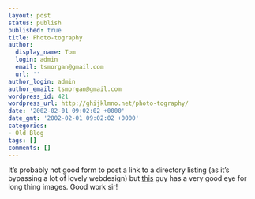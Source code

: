 ```yaml
---
layout: post
status: publish
published: true
title: Photo-tography
author:
  display_name: Tom
  login: admin
  email: tsmorgan@gmail.com
  url: ''
author_login: admin
author_email: tsmorgan@gmail.com
wordpress_id: 421
wordpress_url: http://ghijklmno.net/photo-tography/
date: '2002-02-01 09:02:02 +0000'
date_gmt: '2002-02-01 09:02:02 +0000'
categories:
- Old Blog
tags: []
comments: []
---
```

<p>It&#8217;s probably not good form to post a link to a directory listing (as it&#8217;s bypassing a lot of lovely webdesign) but <a target="_blank" href="http://www.sorehead.org/redbook/images/">this</a> guy has a very good eye for long thing images. Good work sir!</p>

